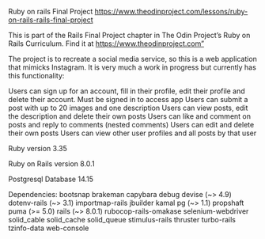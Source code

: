 Ruby on rails Final Project https://www.theodinproject.com/lessons/ruby-on-rails-rails-final-project

This is part of the Rails Final Project chapter in The Odin Project’s Ruby on Rails Curriculum. Find it at https://www.theodinproject.com”

The project is to recreate a social media service, so this is a web application that mimicks Instagram. It is very much a work in progress but currently has this functionality:

Users can sign up for an account, fill in their profile, edit their profile and delete their account.
Must be signed in to access app
Users can submit a post with up to 20 images and one description
Users can view posts, edit the description and delete their own posts
Users can like and comment on posts and reply to comments (nested comments)
Users can edit and delete their own posts
Users can view other user profiles and all posts by that user

Ruby version 3.35

Ruby on Rails version 8.0.1

Postgresql Database 14.15

Dependencies:
 bootsnap
  brakeman
  capybara
  debug
  devise (~> 4.9)
  dotenv-rails (~> 3.1)
  importmap-rails
  jbuilder
  kamal
  pg (~> 1.1)
  propshaft
  puma (>= 5.0)
  rails (~> 8.0.1)
  rubocop-rails-omakase
  selenium-webdriver
  solid_cable
  solid_cache
  solid_queue
  stimulus-rails
  thruster
  turbo-rails
  tzinfo-data
  web-console
